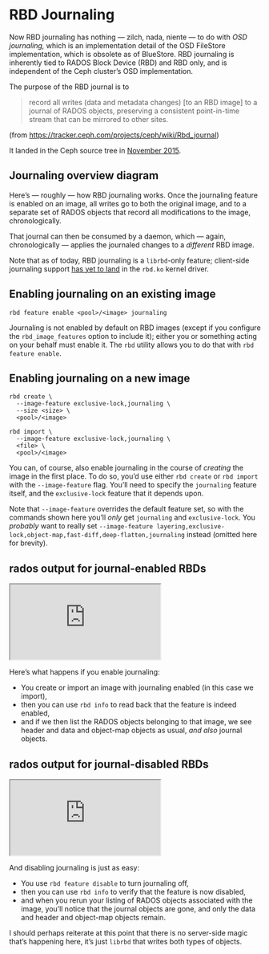 # RBD Journaling

<!-- Note -->
Now RBD journaling has nothing — zilch, nada, niente — to do with *OSD
journaling,* which is an implementation detail of the OSD FileStore
implementation, which is obsolete as of BlueStore. RBD journaling is
inherently tied to RADOS Block Device (RBD) and RBD only, and is
independent of the Ceph cluster’s OSD implementation.

The purpose of the RBD journal is to 

> record all writes (data and metadata changes) [to an RBD image] to a
> journal of RADOS objects, preserving a consistent point-in-time
> stream that can be mirrored to other sites.

(from <https://tracker.ceph.com/projects/ceph/wiki/Rbd_journal>)

It landed in the Ceph source tree in [November
2015](https://github.com/ceph/ceph/pull/6034).


<!-- .slide: data-background-image="images/rbd-journal.svg" data-background-size="contain" -->
## Journaling overview diagram <!-- .element: class="hidden" --> 

<!-- Note -->
Here’s — roughly — how RBD journaling works. Once the journaling
feature is enabled on an image, all writes go to both the original
image, and to a separate set of RADOS objects that record all
modifications to the image, chronologically.

That journal can then be consumed by a daemon, which — again,
chronologically — applies the journaled changes to a *different* RBD
image.

Note that as of today, RBD journaling is a `librbd`-only feature;
client-side journaling support [has yet to
land](https://patchwork.kernel.org/cover/10857021/) in the `rbd.ko`
kernel driver.


## Enabling journaling on an existing image <!-- .element: class="hidden" --> 

```
rbd feature enable <pool>/<image> journaling
```

<!-- Note --> 
Journaling is not enabled by default on RBD images (except if you
configure the `rbd_image_features` option to include it); either you
or something acting on your behalf must enable it. The `rbd` utility
allows you to do that with `rbd feature enable`.


## Enabling journaling on a new image <!-- .element: class="hidden" --> 

```
rbd create \
  --image-feature exclusive-lock,journaling \
  --size <size> \
  <pool>/<image>
```
```
rbd import \
  --image-feature exclusive-lock,journaling \
  <file> \
  <pool>/<image>
```

<!-- Note --> 
You can, of course, also enable journaling in the course of *creating*
the image in the first place. To do so, you’d use either `rbd create` or
`rbd import` with the `--image-feature` flag. You’ll need to specify
the `journaling` feature itself, and the `exclusive-lock` feature that
it depends upon.

Note that `--image-feature` overrides the default feature set, so with
the commands shown here you’ll *only* get `journaling` and
`exclusive-lock`. You *probably* want to really set `--image-feature
layering,exclusive-lock,object-map,fast-diff,deep-flatten,journaling`
instead (omitted here for brevity).


<!-- .slide: data-background-color="#121314" data-timing="30" -->
## rados output for journal-enabled RBDs <!-- .element: class="hidden" -->

<iframe src="https://asciinema.org/a/DZkygWMvsZTvL19ZcYodJLyBf/embed?size=big&rows=19&cols=80&theme=tango" class="stretch"></iframe>

<!-- Note --> 
Here’s what happens if you enable journaling: 

* You create or import an image with journaling enabled (in this case
  we import),
* then you can use `rbd info` to read back that the feature is indeed
  enabled,
* and if we then list the RADOS objects belonging to that image, we
  see header and data and object-map objects as usual, *and also*
  journal objects.


<!-- .slide: data-background-color="#121314" data-timing="30" -->
## rados output for journal-disabled RBDs <!-- .element: class="hidden" -->

<iframe src="https://asciinema.org/a/OUQEOvsLCj4fKXqz5JMbpQk3Y/embed?size=big&rows=19&cols=80&theme=tango" class="stretch"></iframe>

<!-- Note --> 
And disabling journaling is just as easy:

* You use `rbd feature disable` to turn journaling off,
* then you can use `rbd info` to verify that the feature is now
  disabled,
* and when you rerun your listing of RADOS objects associated with the
  image, you’ll notice that the journal objects are gone, and only the
  data and header and object-map objects remain.

I should perhaps reiterate at this point that there is no server-side
magic that’s happening here, it’s just `librbd` that writes both types
of objects.
